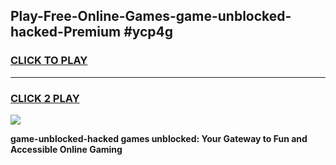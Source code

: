 
## Play-Free-Online-Games-game-unblocked-hacked-Premium #ycp4g
<h3>
<a href="https://premium.freeplayer.one?title=game-unblocked-hacked&ref=8M">CLICK TO PLAY</a></h3>
<hr>

<h3>
<a href="https://premium.freeplayer.one?title=game-unblocked-hacked&ref=8M">CLICK 2 PLAY</a>
  
</h3>

<a href="https://premium.freeplayer.one?title=game-unblocked-hacked&ref=8M"><img src="https://clearcache.store/games.png"></a>


**game-unblocked-hacked games unblocked: Your Gateway to Fun and Accessible Online Gaming**
